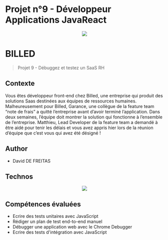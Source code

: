 # Projet n°9 - Développeur Applications JavaReact

<p align="center">
  <img src="https://user.oc-static.com/upload/2020/08/14/1597396368627_image2.png">
</p>

# BILLED

> Projet 9 - Débuggez et testez un SaaS RH

## Contexte

Vous êtes développeur front-end chez Billed, une entreprise qui produit des solutions Saas destinées aux équipes de ressources humaines.
Malheureusement pour Billed, Garance, une collègue de la feature team “note de frais” a quitté l’entreprise avant d’avoir terminé l’application. Dans deux semaines, l’équipe doit montrer la solution qui fonctionne à l’ensemble de l’entreprise. Matthieu, Lead Developer de la feature team a demandé à être aidé pour tenir les délais et vous avez appris hier lors de la réunion d’équipe que c’est vous qui avez été désigné !

## Author

- David DE FREITAS

## Technos

<p align="center">
  <a href="https://skillicons.dev">
    <img src="https://skillicons.dev/icons?i=css,github,html,js,jest" />
  </a>
</p>

## Compétences évaluées

- Ecrire des tests unitaires avec JavaScript
- Rédiger un plan de test end-to-end manuel
- Débugger une application web avec le Chrome Debugger
- Ecrire des tests d'intégration avec JavaScript
